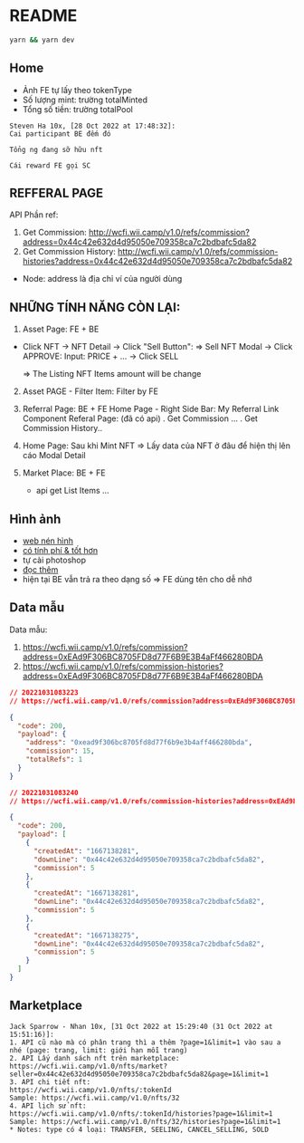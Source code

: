 # README

```bash
yarn && yarn dev
```

## Home

[28 oct 2022 at 17:08:25]: http://wcfi.wii.camp/v1.0/teams

- Ảnh FE tự lấy theo tokenType
- Số lượng mint: trường totalMinted
- Tổng số tiền: trường totalPool

```
Steven Ha 10x, [28 Oct 2022 at 17:48:32]:
Cai participant BE đếm đó

Tổng ng đang sỡ hữu nft

Cái reward FE gọi SC
```

## REFFERAL PAGE

API Phần ref:

1. Get Commission: http://wcfi.wii.camp/v1.0/refs/commission?address=0x44c42e632d4d95050e709358ca7c2bdbafc5da82
2. Get Commission History: http://wcfi.wii.camp/v1.0/refs/commission-histories?address=0x44c42e632d4d95050e709358ca7c2bdbafc5da82

- Node: address là địa chỉ ví của người dùng

## NHỮNG TÍNH NĂNG CÒN LẠI:

1. Asset Page: FE + BE

- Click NFT -> NFT Detail -> Click "Sell Button": => Sell NFT Modal
  -> Click APPROVE:
  Input: PRICE + ...
  -> Click SELL

  => The Listing NFT Items amount will be change

2. Asset PAGE - Filter Item: Filter by FE

3. Referral Page: BE + FE
   Home Page - Right Side Bar: My Referral Link Component
   Referal Page: (đã có api)
   . Get Commission ...
   . Get Commission History..

4. Home Page: Sau khi Mint NFT => Lấy data của NFT ở đâu để hiện thị lên cáo Modal Detail

5. Market Place: BE + FE
   - api get List Items
     ...

## Hình ảnh

- [web nén hình](https://imagecompressor.com/)
- [có tính phí & tốt hơn](https://tinypng.com/)
- tự cài photoshop
- [đọc thêm](https://www.wpbeginner.com/beginners-guide/speed-wordpress-save-images-optimized-web/)
- hiện tại BE vẫn trả ra theo dạng số => FE dùng tên cho dễ nhớ

## Data mẫu

Data mẫu:

1. https://wcfi.wii.camp/v1.0/refs/commission?address=0xEAd9F306BC8705FD8d77F6B9E3B4aFf466280BDA
2. https://wcfi.wii.camp/v1.0/refs/commission-histories?address=0xEAd9F306BC8705FD8d77F6B9E3B4aFf466280BDA

```json
// 20221031083223
// https://wcfi.wii.camp/v1.0/refs/commission?address=0xEAd9F306BC8705FD8d77F6B9E3B4aFf466280BDA

{
  "code": 200,
  "payload": {
    "address": "0xead9f306bc8705fd8d77f6b9e3b4aff466280bda",
    "commission": 15,
    "totalRefs": 1
  }
}
```

```json
// 20221031083240
// https://wcfi.wii.camp/v1.0/refs/commission-histories?address=0xEAd9F306BC8705FD8d77F6B9E3B4aFf466280BDA

{
  "code": 200,
  "payload": [
    {
      "createdAt": "1667138281",
      "downLine": "0x44c42e632d4d95050e709358ca7c2bdbafc5da82",
      "commission": 5
    },
    {
      "createdAt": "1667138281",
      "downLine": "0x44c42e632d4d95050e709358ca7c2bdbafc5da82",
      "commission": 5
    },
    {
      "createdAt": "1667138275",
      "downLine": "0x44c42e632d4d95050e709358ca7c2bdbafc5da82",
      "commission": 5
    }
  ]
}
```

## Marketplace

```
Jack Sparrow - Nhan 10x, [31 Oct 2022 at 15:29:40 (31 Oct 2022 at 15:51:16)]:
1. API cũ nào mà có phân trang thì a thêm ?page=1&limit=1 vào sau a nhé (page: trang, limit: giới hạn mỗi trang)
2. API Lấy danh sách nft trên marketplace: https://wcfi.wii.camp/v1.0/nfts/market?seller=0x44c42e632d4d95050e709358ca7c2bdbafc5da82&page=1&limit=1
3. API chi tiết nft:
https://wcfi.wii.camp/v1.0/nfts/:tokenId
Sample: https://wcfi.wii.camp/v1.0/nfts/32
4. API lịch sử nft:
https://wcfi.wii.camp/v1.0/nfts/:tokenId/histories?page=1&limit=1
Sample: https://wcfi.wii.camp/v1.0/nfts/32/histories?page=1&limit=1
* Notes: type có 4 loại: TRANSFER, SEELING, CANCEL_SELLING, SOLD
```
